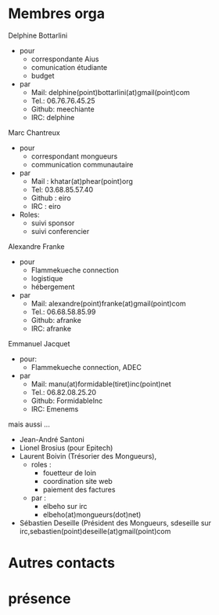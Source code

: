 # Membres orga

Delphine Bottarlini

  * pour
    * correspondante Aius
    * comunication étudiante
    * budget
  * par
    * Mail: delphine(point)bottarlini(at)gmail(point)com
    * Tel.: 		06.76.76.45.25
    * Github: 	meechiante
    * IRC: 		delphine

Marc Chantreux

  * pour
    * correspondant mongueurs
    * communication communautaire
  * par 
    * Mail : 		khatar(at)phear(point)org
    * Tel:            03.68.85.57.40
    * Github : 	eiro
    * IRC : 		eiro
  * Roles:
    * suivi sponsor
    * suivi conferencier

Alexandre Franke

  * pour
    * Flammekueche connection
    * logistique
    * hébergement
  * par
    * Mail:   	alexandre(point)franke(at)gmail(point)com
    * Tel.:   	06.68.58.85.99
    * Github: 	afranke
    * IRC:    	afranke

Emmanuel Jacquet

  * pour:
    * Flammekueche connection, ADEC
  * par
    * Mail:     manu(at)formidable(tiret)inc(point)net
    * Tel.:     06.82.08.25.20
    * Github: 	FormidableInc
    * IRC:    	Emenems

mais aussi ...

 * Jean-André Santoni
 * Lionel Brosius (pour Epitech)
 * Laurent Boivin (Trésorier des Mongueurs),
   * roles :
     * fouetteur de loin
     * coordination site web
     * paiement des factures
   * par : 
     * elbeho sur irc
     * elbeho(at)mongueurs(dot)net)
 * Sébastien Deseille (Président des Mongueurs, sdeseille sur irc,sebastien(point)deseille(at)gmail(point)com

# Autres contacts

# présence


